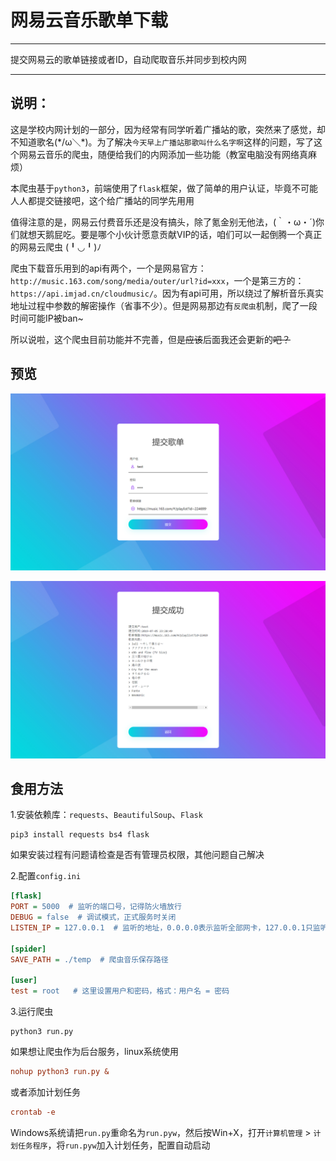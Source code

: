 # 网易云音乐歌单下载
****
提交网易云的歌单链接或者ID，自动爬取音乐并同步到校内网
****

## 说明：
这是学校内网计划的一部分，因为经常有同学听着广播站的歌，突然来了感觉，却不知道歌名(\*/ω＼*)。为了解决`今天早上广播站那歌叫什么名字啊`这样的问题，写了这个网易云音乐的爬虫，随便给我们的内网添加一些功能（教室电脑没有网络真麻烦）

本爬虫基于`python3`，前端使用了`flask`框架，做了简单的用户认证，毕竟不可能人人都提交链接吧，这个给广播站的同学先用用

值得注意的是，网易云付费音乐还是没有搞头，除了氪金别无他法，(｀・ω・´)你们就想天鹅屁吃。要是哪个小伙计愿意贡献VIP的话，咱们可以一起倒腾一个真正的网易云爬虫 (╹◡╹)ﾉ

爬虫下载音乐用到的api有两个，一个是网易官方：`http://music.163.com/song/media/outer/url?id=xxx`，一个是第三方的：`https://api.imjad.cn/cloudmusic/`。因为有api可用，所以绕过了解析音乐真实地址过程中参数的解密操作（省事不少）。但是网易那边有`反爬虫`机制，爬了一段时间可能IP被ban~

所以说啦，这个爬虫目前功能并不完善，但是~~应该~~后面我还会更新的~~吧？~~

## 预览
![home](/png/home.png "主页")

![submit](/png/submit.png "提交页")

## 食用方法
1.安装依赖库：`requests`、`BeautifulSoup`、`Flask`
```
pip3 install requests bs4 flask
```
如果安装过程有问题请检查是否有管理员权限，其他问题自己解决


2.配置`config.ini`
```ini
[flask]
PORT = 5000  # 监听的端口号，记得防火墙放行
DEBUG = false  # 调试模式，正式服务时关闭
LISTEN_IP = 127.0.0.1  # 监听的地址，0.0.0.0表示监听全部网卡，127.0.0.1只监听本地网卡

[spider]
SAVE_PATH = ./temp  # 爬虫音乐保存路径

[user]
test = root   # 这里设置用户和密码，格式：用户名 = 密码
```


3.运行爬虫
```
python3 run.py
```
如果想让爬虫作为后台服务，linux系统使用
```ini
nohup python3 run.py &
```
或者添加计划任务
```ini
crontab -e
```

Windows系统请把`run.py`重命名为`run.pyw`，然后按Win+X，打开`计算机管理` > `计划任务程序`，将`run.pyw`加入计划任务，配置自动启动